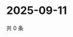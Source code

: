 # 2025-09-11

共 0 条

<!-- BEGIN ZHIHUQUESTIONS -->
<!-- 最后更新时间 Thu Sep 11 2025 08:52:06 GMT+0800 (China Standard Time) -->

<!-- END ZHIHUQUESTIONS -->
